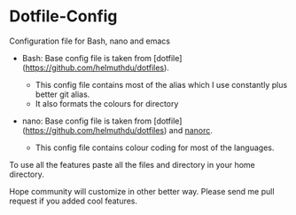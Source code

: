 # Dotfile-Config

Configuration file for Bash, nano and emacs

- Bash: Base config file is taken from [dotfile] (https://github.com/helmuthdu/dotfiles).
    - This config file contains most of the alias which I use constantly plus better git alias.
    - It also formats the colours for directory

- nano: Base config file is taken from [dotfile] (https://github.com/helmuthdu/dotfiles) and [nanorc](https://github.com/scopatz/nanorc).
    - This config file contains colour coding for most of the languages.   

To use all the features paste all the files and directory in your home directory.

Hope community will customize in other better way. Please send me pull request if you added cool features. 
